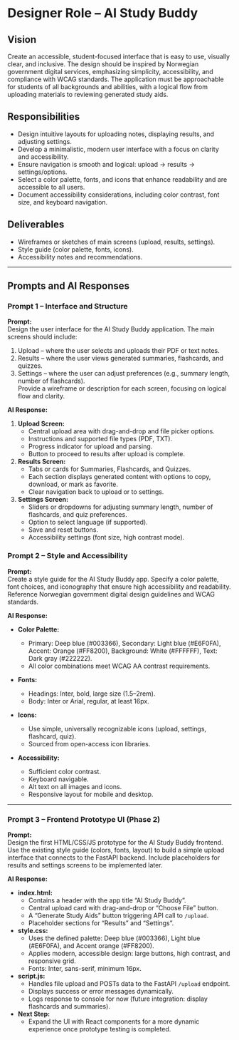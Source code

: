 

# Designer Role – AI Study Buddy

## Vision
Create an accessible, student-focused interface that is easy to use, visually clear, and inclusive. The design should be inspired by Norwegian government digital services, emphasizing simplicity, accessibility, and compliance with WCAG standards. The application must be approachable for students of all backgrounds and abilities, with a logical flow from uploading materials to reviewing generated study aids.

## Responsibilities
- Design intuitive layouts for uploading notes, displaying results, and adjusting settings.
- Develop a minimalistic, modern user interface with a focus on clarity and accessibility.
- Ensure navigation is smooth and logical: upload → results → settings/options.
- Select a color palette, fonts, and icons that enhance readability and are accessible to all users.
- Document accessibility considerations, including color contrast, font size, and keyboard navigation.

## Deliverables
- Wireframes or sketches of main screens (upload, results, settings).
- Style guide (color palette, fonts, icons).
- Accessibility notes and recommendations.

---

## Prompts and AI Responses

### Prompt 1 – Interface and Structure
**Prompt:**  
Design the user interface for the AI Study Buddy application. The main screens should include:  
1. Upload – where the user selects and uploads their PDF or text notes.  
2. Results – where the user views generated summaries, flashcards, and quizzes.  
3. Settings – where the user can adjust preferences (e.g., summary length, number of flashcards).  
Provide a wireframe or description for each screen, focusing on logical flow and clarity.

**AI Response:**  
1. **Upload Screen:**  
   - Central upload area with drag-and-drop and file picker options.  
   - Instructions and supported file types (PDF, TXT).  
   - Progress indicator for upload and parsing.  
   - Button to proceed to results after upload is complete.
2. **Results Screen:**  
   - Tabs or cards for Summaries, Flashcards, and Quizzes.  
   - Each section displays generated content with options to copy, download, or mark as favorite.  
   - Clear navigation back to upload or to settings.
3. **Settings Screen:**  
   - Sliders or dropdowns for adjusting summary length, number of flashcards, and quiz preferences.  
   - Option to select language (if supported).  
   - Save and reset buttons.  
   - Accessibility settings (font size, high contrast mode).

### Prompt 2 – Style and Accessibility
**Prompt:**  
Create a style guide for the AI Study Buddy app. Specify a color palette, font choices, and iconography that ensure high accessibility and readability. Reference Norwegian government digital design guidelines and WCAG standards.

**AI Response:**  
- **Color Palette:**  
  - Primary: Deep blue (#003366), Secondary: Light blue (#E6F0FA), Accent: Orange (#FF8200), Background: White (#FFFFFF), Text: Dark gray (#222222).
  - All color combinations meet WCAG AA contrast requirements.
- **Fonts:**  
  - Headings: Inter, bold, large size (1.5–2rem).  
  - Body: Inter or Arial, regular, at least 16px.
- **Icons:**  
  - Use simple, universally recognizable icons (upload, settings, flashcard, quiz).  
  - Sourced from open-access icon libraries.
- **Accessibility:**  

  - Sufficient color contrast.  
  - Keyboard navigable.  
  - Alt text on all images and icons.  
  - Responsive layout for mobile and desktop.

---

### Prompt 3 – Frontend Prototype UI (Phase 2)
**Prompt:**  
Design the first HTML/CSS/JS prototype for the AI Study Buddy frontend. Use the existing style guide (colors, fonts, layout) to build a simple upload interface that connects to the FastAPI backend. Include placeholders for results and settings screens to be implemented later.

**AI Response:**  
- **index.html:**  
  - Contains a header with the app title “AI Study Buddy”.  
  - Central upload card with drag-and-drop or “Choose File” button.  
  - A “Generate Study Aids” button triggering API call to `/upload`.  
  - Placeholder sections for “Results” and “Settings”.
- **style.css:**  
  - Uses the defined palette: Deep blue (#003366), Light blue (#E6F0FA), and Accent orange (#FF8200).  
  - Applies modern, accessible design: large buttons, high contrast, and responsive grid.  
  - Fonts: Inter, sans-serif, minimum 16px.
- **script.js:**  
  - Handles file upload and POSTs data to the FastAPI `/upload` endpoint.  
  - Displays success or error messages dynamically.  
  - Logs response to console for now (future integration: display flashcards and summaries).
- **Next Step:**  
  - Expand the UI with React components for a more dynamic experience once prototype testing is completed.